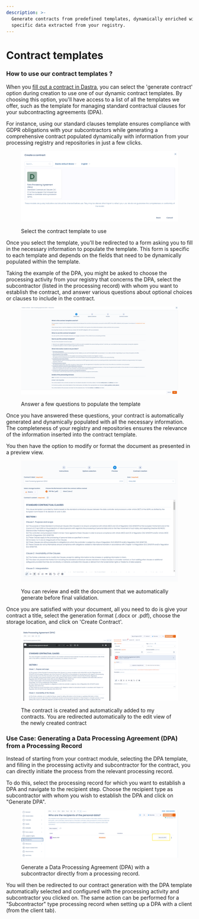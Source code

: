 ```yaml
---
description: >-
  Generate contracts from predefined templates, dynamically enriched with
  specific data extracted from your registry.
---
```


# Contract templates

### How to use our contract templates ?

When you [fill out a contract in Dastra](declare-a-contract.md), you can select the 'generate contract' option during creation to use one of our dynamic contract templates. By choosing this option, you'll have access to a list of all the templates we offer, such as the template for managing standard contractual clauses for your subcontracting agreements (DPA).

For instance, using our standard clauses template ensures compliance with GDPR obligations with your subcontractors while generating a comprehensive contract populated dynamically with information from your processing registry and repositories in just a few clicks.

<figure><img src="../../.gitbook/assets/image (361).png" alt=""><figcaption><p>Select the contract template to use</p></figcaption></figure>

Once you select the template, you'll be redirected to a form asking you to fill in the necessary information to populate the template. This form is specific to each template and depends on the fields that need to be dynamically populated within the template.

Taking the example of the DPA, you might be asked to choose the processing activity from your registry that concerns the DPA, select the subcontractor (listed in the processing record) with whom you want to establish the contract, and answer various questions about optional choices or clauses to include in the contract.

<figure><img src="../../.gitbook/assets/image (362).png" alt=""><figcaption><p>Answer a few questions to populate the template</p></figcaption></figure>

Once you have answered these questions, your contract is automatically generated and dynamically populated with all the necessary information. The completeness of your registry and repositories ensures the relevance of the information inserted into the contract template.

You then have the option to modify or format the document as presented in a preview view.

<figure><img src="../../.gitbook/assets/image (363).png" alt=""><figcaption><p>You can review and edit the document that we automatically generate before final validation.</p></figcaption></figure>

Once you are satisfied with your document, all you need to do is give your contract a title, select the generation format (.docx or .pdf), choose the storage location, and click on 'Create Contract'.

<figure><img src="../../.gitbook/assets/image (364).png" alt=""><figcaption><p>The contract is created and automatically added to my contracts. You are redirected automatically to the edit view of the newly created contract</p></figcaption></figure>

### Use Case: Generating a Data Processing Agreement (DPA) from a Processing Record

Instead of starting from your contract module, selecting the DPA template, and filling in the processing activity and subcontractor for the contract, you can directly initiate the process from the relevant processing record.

To do this, select the processing record for which you want to establish a DPA and navigate to the recipient step. Choose the recipient type as subcontractor with whom you wish to establish the DPA and click on "Generate DPA".

<figure><img src="../../.gitbook/assets/image (365).png" alt=""><figcaption><p>Generate a Data Processing Agreement (DPA) with a subcontractor directly from a processing record.</p></figcaption></figure>

You will then be redirected to our contract generation with the DPA template automatically selected and configured with the processing activity and subcontractor you clicked on. The same action can be performed for a "Subcontractor" type processing record when setting up a DPA with a client (from the client tab).
